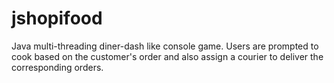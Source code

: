 # jshopifood
 
Java multi-threading diner-dash like console game. Users are prompted to cook based on the customer's order and also assign a courier to deliver the corresponding orders.
